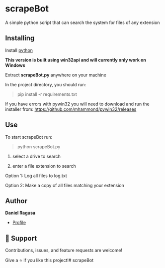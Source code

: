 <h1>scrapeBot</h1>

A simple python script that can search the system for files of any extension







## Installing
Install [python](https://www.python.org/downloads/)

**This version is built using win32api and will currently only work on Windows**


Extract **scrapeBot.py** anywhere on your machine


In the project directory, you should run:
>pip install -r requirements.txt

If you have errors with pywin32 you will need to download and run the installer from: https://github.com/mhammond/pywin32/releases





## Use
To start scrapeBot run:
>python scrapeBot.py

1. select a drive to search

2. enter a file extension to search

Option 1: Log all files to log.txt

Option 2: Make a copy of all files matching your extension




## Author

**Daniel Ragusa**

- [Profile](https://github.com/DanielRagusa12)


## 🤝 Support

Contributions, issues, and feature requests are welcome!

Give a ⭐️ if you like this project!#   s c r a p e B o t  
 